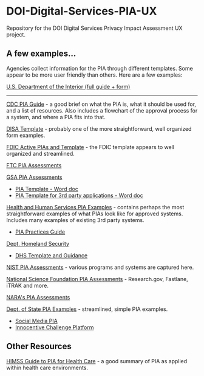 # DOI-Digital-Services-PIA-UX
Repository for the DOI Digital Services Privacy Impact Assessment UX project.

## A few examples...
Agencies collect information for the PIA through different templates.  Some appear to be more user friendly than others.  Here are a few examples:

[U.S. Department of the Interior (full guide + form)](https://www.doi.gov/sites/doi.gov/files/migrated/ocio/information_assurance/privacy/upload/DOI-PIA-Guide-09-30-2014.pdf)

---

[CDC PIA Guide](http://www2.cdc.gov/cdcup/library/process_guides/doc/CDC_UP_Process_Guide_PIA.doc) - a good brief on what the PIA is, what it should be used for, and a list of resources.  Also includes a flowchart of the approval process for a system, and where a PIA fits into that.

[DISA Template](http://www.disa.mil/~/media/Files/DISA/About/Privacy-Office/DD_Form_2930_PIA_Sections_1-2.pdf) - probably one of the more straightforward, well organized form examples.

[FDIC Active PIAs and Template](https://www.fdic.gov/about/privacy/assessments.html) - the FDIC template appears to well organized and streamlined.

[FTC PIA Assessments](https://www.ftc.gov/site-information/privacy-policy/privacy-impact-assessments)

[GSA PIA Assessments](http://www.gsa.gov/portal/content/102237)
- [PIA Template - Word doc](http://www.gsa.gov/portal/getMediaData?mediaId=117566)
- [PIA Template for 3rd party applications - Word doc](http://www.gsa.gov/portal/getMediaData?mediaId=117570)

[Health and Human Services PIA Examples](http://www.hhs.gov/pia/) - contains perhaps the most straightforward examples of what PIAs look like for approved systems.  Includes many examples of existing 3rd party systems.
- [PIA Practices Guide](https://www.hhs.gov/ocio/eplc/EPLC%20Archive%20Documents/19%20-%20Privacy%20Impact%20Assessment/eplc_privacy_impact_assessment_practices_guide.pdf)

[Dept. Homeland Security](https://www.dhs.gov/privacy-impact-assessments)
- [DHS Template and Guidance](https://www.dhs.gov/publication/privacy-impact-assessment-guidance)

[NIST PIA Assessments](https://www.nist.gov/nist-privacy-impact-assessments) - various programs and systems are captured here.

[National Science Foundation PIA Assessments](https://nsf.gov/policies/pia.jsp) - Research.gov, Fastlane, iTRAK and more.

[NARA's PIA Assessments](https://www.archives.gov/privacy/privacy-impact-assessments)

[Dept. of State PIA Examples](https://foia.state.gov/Learn/PIA.aspx) - streamlined, simple PIA examples.
- [Social Media PIA](https://foia.state.gov/_docs/PIA/DepartmentWideSocialMedia.pdf)
- [Innocentive Challenge Platform](https://foia.state.gov/_docs/PIA/Innocentive%20PIA.pdf)

## Other Resources 

[HIMSS Guide to PIA for Health Care](https://www.himss.org/sites/himssorg/files/HIMSSorg/Content/files/D87_HIMSS_PIA_Guide_.pdf) - a good summary of PIA as applied within health care environments.




